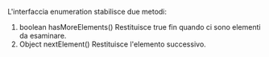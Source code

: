 L'interfaccia enumeration stabilisce due metodi:
1) boolean hasMoreElements()
   Restituisce true fin quando ci sono elementi da esaminare.
2) Object nextElement()
   Restituisce l'elemento successivo.